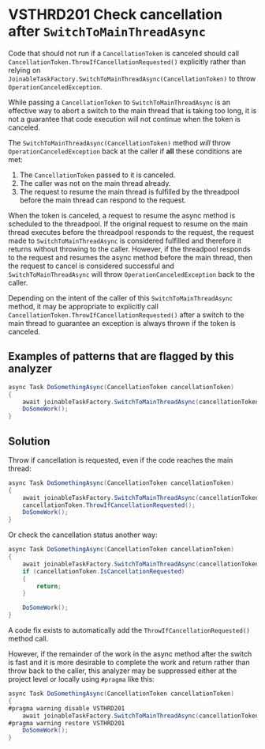 # VSTHRD201 Check cancellation after `SwitchToMainThreadAsync`

Code that should not run if a `CancellationToken` is canceled should call
`CancellationToken.ThrowIfCancellationRequested()` explicitly rather than
relying on `JoinableTaskFactory.SwitchToMainThreadAsync(CancellationToken)` to
throw `OperationCanceledException`.

While passing a `CancellationToken` to `SwitchToMainThreadAsync` is an effective
way to abort a switch to the main thread that is taking too long, it is not a guarantee
that code execution will not continue when the token is canceled.

The `SwitchToMainThreadAsync(CancellationToken)` method *will* throw `OperationCanceledException`
back at the caller if **all** these conditions are met:

1. The `CancellationToken` passed to it is canceled.
2. The caller was not on the main thread already.
3. The request to resume the main thread is fulfilled by the threadpool before the main thread can respond to the request.

When the token is canceled, a request to resume the async method is scheduled to the threadpool.
If the original request to resume on the main thread executes before the threadpool responds to the request,
the request made to `SwitchToMainThreadAsync` is considered fulfilled and therefore it returns without throwing
to the caller.
However, if the threadpool responds to the request and resumes the async method before the main thread, then
the request to cancel is considered successful and `SwitchToMainThreadAsync` will
throw `OperationCanceledException` back to the caller.

Depending on the intent of the caller of this `SwitchToMainThreadAsync` method, it may be appropriate
to explicitly call `CancellationToken.ThrowIfCancellationRequested()` after a switch to the main thread
to guarantee an exception is always thrown if the token is canceled.

## Examples of patterns that are flagged by this analyzer

```csharp
async Task DoSomethingAsync(CancellationToken cancellationToken)
{
    await joinableTaskFactory.SwitchToMainThreadAsync(cancellationToken); // analyzer flags this line
    DoSomeWork();
}
```

## Solution

Throw if cancellation is requested, even if the code reaches the main thread:

```csharp
async Task DoSomethingAsync(CancellationToken cancellationToken)
{
    await joinableTaskFactory.SwitchToMainThreadAsync(cancellationToken);
    cancellationToken.ThrowIfCancellationRequested();
    DoSomeWork();
}
```

Or check the cancellation status another way:

```csharp
async Task DoSomethingAsync(CancellationToken cancellationToken)
{
    await joinableTaskFactory.SwitchToMainThreadAsync(cancellationToken);
    if (cancellationToken.IsCancellationRequested)
    {
        return;
    }

    DoSomeWork();
}
```

A code fix exists to automatically add the `ThrowIfCancellationRequested()` method call.

However, if the remainder of the work in the async method after the switch is fast and it is more desirable
to complete the work and return rather than throw back to the caller, this analyzer may be suppressed
either at the project level or locally using `#pragma` like this:

```csharp
async Task DoSomethingAsync(CancellationToken cancellationToken)
{
#pragma warning disable VSTHRD201
    await joinableTaskFactory.SwitchToMainThreadAsync(cancellationToken);
#pragma warning restore VSTHRD201
    DoSomeWork();
}
```
